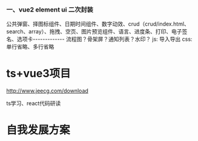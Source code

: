 
### 一、vue2 element ui 二次封装
公共弹窗、择图标组件、日期时间组件、数字动效、crud（crud/index.html、search、array）、拖拽、空页、图片预览组件、语言、进度条、打印、电子签名、选项卡-------------
流程图？骨架屏？通知列表？水印？
js: 导入导出
css: 单行省略、多行省略


# ts+vue3项目
http://www.jeecg.com/download


ts学习、react代码研读



# 自我发展方案
